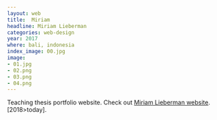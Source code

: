 ```yaml
---
layout: web
title:  Miriam
headline: Miriam Lieberman
categories: web-design
year: 2017
where: bali, indonesia
index_image: 00.jpg
image:
- 01.jpg
- 02.png
- 03.png
- 04.png
---
```

Teaching thesis portfolio website.
Check out [Miriam Lieberman website](https://miriam.junglestar.org).  
[2018>today].
